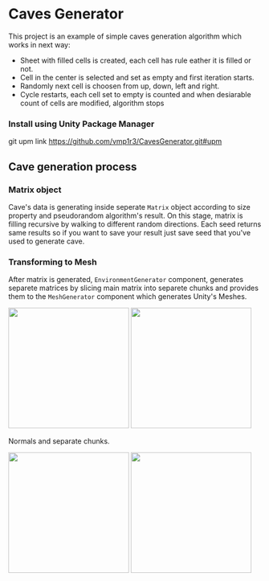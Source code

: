 # Caves Generator

This project is an example of simple caves generation algorithm which works in next way:
- Sheet with filled cells is created, each cell has rule eather it is filled or not.
- Cell in the center is selected and set as empty and first iteration starts.
- Randomly next cell is choosen from up, down, left and right.
- Cycle restarts, each cell set to empty is counted and when desiarable count of cells are modified, algorithm stops
 
### Install using Unity Package Manager

git upm link https://github.com/vmp1r3/CavesGenerator.git#upm

## Cave generation process

### Matrix object
Cave's data is generating inside seperate `Matrix` object according to size property and pseudorandom algorithm's result.
On this stage, matrix is filling recursive by walking to different random directions.
Each seed returns same results so if you want to save your result just save seed that you've used to generate cave.

### Transforming to Mesh
After matrix is generated, `EnvironmentGenerator` component, generates separete matrices by slicing main matrix into
separete chunks and provides them to the `MeshGenerator` component which generates Unity's Meshes.

<p>
<img src="https://user-images.githubusercontent.com/14846427/124441867-d42be480-dd84-11eb-94ed-5ab89932a0c3.png" height="240">
<img src="https://user-images.githubusercontent.com/14846427/124441901-df7f1000-dd84-11eb-9115-e1417e9742db.png" height="240">
</p>

Normals and separate chunks.

<p>
<img src="https://user-images.githubusercontent.com/14846427/124441982-f4f43a00-dd84-11eb-905f-23dce1384102.png" height="240">
<img src="https://user-images.githubusercontent.com/14846427/124441988-f58cd080-dd84-11eb-9932-d1d4cde8fd26.png" height="240">
</p>
